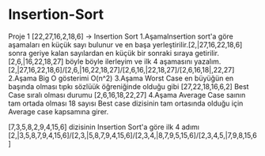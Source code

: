 # Insertion-Sort
Proje 1
[22,27,16,2,18,6] -> Insertion Sort
1.AşamaInsertion sort'a göre aşamaları en küçük sayı bulunur ve en başa yerleştirilir.[2,|27,16,22,18,6] sonra geriye kalan sayılardan en küçük bir sonraki sıraya getirilir.[2,6,|16,22,18,27] böyle böyle ilerleyim ve ilk 4 aşamasını yazalım. [2,|27,16,22,18,6]/[2,6,|16,22,18,27]/[2,6,16,|22,18,27]/[2,6,16,18|,22,27]
2.Aşama Big O gösterimi O(n^2)
3.Aşama Worst Case en büyüğün en başında olması tıpkı sözlüük öğreniğinde olduğu gibi [27,22,18,16,6,2] Best Case sıralı olması durumu [2,6,16,18,22,27]
4.Aşama Average Case saının tam ortada olması 18 sayısı Best case dizisinin tam ortasında olduğu için Average case kapsamına girer.

[7,3,5,8,2,9,4,15,6] dizisinin Insertion Sort'a göre ilk 4 adımı
[2,|3,5,8,7,9,4,15,6]/[2,3,|5,8,7,9,4,15,6]/[2,3,4,|8,7,9,5,15,6]/[2,3,4,5,|7,9,8,15,6]
